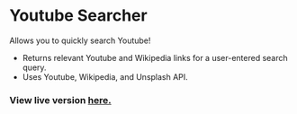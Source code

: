 # Youtube Searcher

Allows you to quickly search Youtube! 
- Returns relevant Youtube and Wikipedia links for a user-entered search query. 
- Uses Youtube, Wikipedia, and Unsplash API. 


### View live version [here.](https://simple-youtube-search--kathleenwang.repl.co/)

